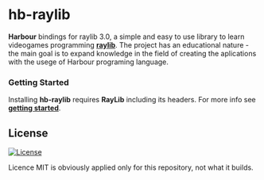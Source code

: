 # hb-raylib

**Harbour** bindings for raylib 3.0, a simple and easy to use library to learn videogames programming [**raylib**](https://www.raylib.com). The project has an educational nature - the main goal is to expand knowledge in the field of creating the aplications with the usege of Harbour programing language.

### Getting Started

Installing **hb-raylib** requires **RayLib** including its headers. For more info see [**getting started**](examples/README.md).

## License

[![License](http://img.shields.io/:license-mit-blue.svg?style=flat-square)](.git/LICENSE)

Licence MIT is obviously applied only for this repository, not what it builds.
